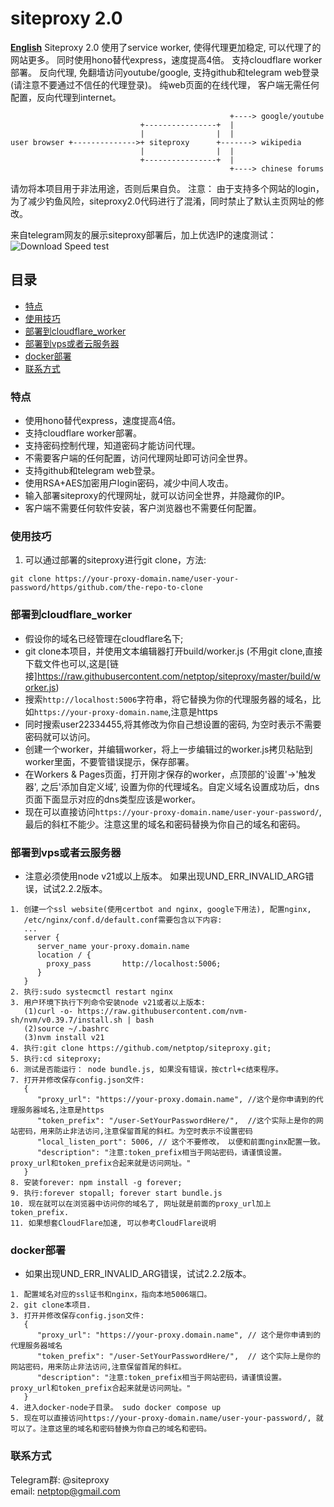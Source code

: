 
# siteproxy 2.0
<a href="https://github.com/netptop/siteproxy/blob/master/README_english.md"><strong>English</strong></a>
Siteproxy 2.0 使用了service worker, 使得代理更加稳定, 可以代理了的网站更多。
同时使用hono替代express，速度提高4倍。 支持cloudflare worker部署。
反向代理, 免翻墙访问youtube/google, 支持github和telegram web登录(请注意不要通过不信任的代理登录)。
纯web页面的在线代理， 客户端无需任何配置，反向代理到internet。 

```
                                                 +----> google/youtube
                             +----------------+  |
                             |                |  |
user browser +-------------->+ siteproxy      +-------> wikipedia
                             |                |  |
                             +----------------+  |
                                                 +----> chinese forums
```
请勿将本项目用于非法用途，否则后果自负。
注意： 由于支持多个网站的login，为了减少钓鱼风险，siteproxy2.0代码进行了混淆，同时禁止了默认主页网址的修改。

来自telegram网友的展示siteproxy部署后，加上优选IP的速度测试： 
![Download Speed test](https://raw.githubusercontent.com/netptop/siteproxy/master/test.png)

## 目录

- [特点](#特点)
- [使用技巧](#使用技巧)
- [部署到cloudflare_worker](#部署到cloudflare_worker)
- [部署到vps或者云服务器](#部署到vps或者云服务器)
- [docker部署](#docker部署)
- [联系方式](#联系方式)

### 特点
- 使用hono替代express，速度提高4倍。
- 支持cloudflare worker部署。
- 支持密码控制代理，知道密码才能访问代理。
- 不需要客户端的任何配置，访问代理网址即可访问全世界。
- 支持github和telegram web登录。
- 使用RSA+AES加密用户login密码，减少中间人攻击。
- 输入部署siteproxy的代理网址，就可以访问全世界，并隐藏你的IP。
- 客户端不需要任何软件安装，客户浏览器也不需要任何配置。 

### 使用技巧
1. 可以通过部署的siteproxy进行git clone，方法:
```
git clone https://your-proxy-domain.name/user-your-password/https/github.com/the-repo-to-clone
```

### 部署到cloudflare_worker
- 假设你的域名已经管理在cloudflare名下;
- git clone本项目，并使用文本编辑器打开build/worker.js (不用git clone,直接下载文件也可以,这是[链接]https://raw.githubusercontent.com/netptop/siteproxy/master/build/worker.js)
- 搜索```http://localhost:5006```字符串，将它替换为你的代理服务器的域名，比如```https://your-proxy-domain.name```,注意是https
- 同时搜索user22334455,将其修改为你自己想设置的密码, 为空时表示不需要密码就可以访问。
- 创建一个worker，并编辑worker，将上一步编辑过的worker.js拷贝粘贴到worker里面，不要管错误提示，保存部署。
- 在Workers & Pages页面，打开刚才保存的worker，点顶部的'设置'->'触发器', 之后'添加自定义域', 设置为你的代理域名。自定义域名设置成功后，dns页面下面显示对应的dns类型应该是worker。
- 现在可以直接访问```https://your-proxy-domain.name/user-your-password/```, 最后的斜杠不能少。注意这里的域名和密码替换为你自己的域名和密码。

### 部署到vps或者云服务器
- 注意必须使用node v21或以上版本。 如果出现UND_ERR_INVALID_ARG错误，试试2.2.2版本。
```
1. 创建一个ssl website(使用certbot and nginx, google下用法), 配置nginx,
   /etc/nginx/conf.d/default.conf需要包含以下内容:
   ...
   server {
      server_name your-proxy.domain.name
      location / {
        proxy_pass       http://localhost:5006;
      }
   }
2. 执行:sudo systecmctl restart nginx
3. 用户环境下执行下列命令安装node v21或者以上版本:
   (1)curl -o- https://raw.githubusercontent.com/nvm-sh/nvm/v0.39.7/install.sh | bash
   (2)source ~/.bashrc
   (3)nvm install v21
4. 执行:git clone https://github.com/netptop/siteproxy.git;
5. 执行:cd siteproxy;
6. 测试是否能运行： node bundle.js, 如果没有错误，按ctrl+c结束程序。 
7. 打开并修改保存config.json文件:
   {
      "proxy_url": "https://your-proxy.domain.name", //这个是你申请到的代理服务器域名,注意是https
      "token_prefix": "/user-SetYourPasswordHere/",  //这个实际上是你的网站密码，用来防止非法访问,注意保留首尾的斜杠。为空时表示不设置密码
      "local_listen_port": 5006, // 这个不要修改， 以便和前面nginx配置一致。
      "description": "注意:token_prefix相当于网站密码，请谨慎设置。 proxy_url和token_prefix合起来就是访问网址。"
   }
8. 安装forever: npm install -g forever;
9. 执行:forever stopall; forever start bundle.js
10. 现在就可以在浏览器中访问你的域名了, 网址就是前面的proxy_url加上token_prefix.
11. 如果想套CloudFlare加速, 可以参考CloudFlare说明
```
### docker部署
- 如果出现UND_ERR_INVALID_ARG错误，试试2.2.2版本。
```
1. 配置域名对应的ssl证书和nginx，指向本地5006端口。
2. git clone本项目.
3. 打开并修改保存config.json文件:
   {
      "proxy_url": "https://your-proxy.domain.name", // 这个是你申请到的代理服务器域名
      "token_prefix": "/user-SetYourPasswordHere/",  // 这个实际上是你的网站密码，用来防止非法访问,注意保留首尾的斜杠。
      "description": "注意:token_prefix相当于网站密码，请谨慎设置。 proxy_url和token_prefix合起来就是访问网址。"
   }
4. 进入docker-node子目录。 sudo docker compose up
5. 现在可以直接访问https://your-proxy-domain.name/user-your-password/, 就可以了。注意这里的域名和密码替换为你自己的域名和密码。
```
### 联系方式
Telegram群: @siteproxy
<br />
email: netptop@gmail.com
